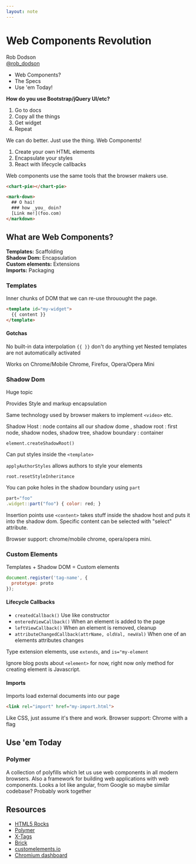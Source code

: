 ```yaml
---
layout: note
---
```


Web Components Revolution
=========================

Rob Dodson  
[@rob_dodson][twitter]

* Web Components?
* The Specs
* Use 'em Today!

**How do you use Bootstrap/jQuery UI/etc?**

1. Go to docs
2. Copy all the things
3. Get widget
4. Repeat

We can do better. Just use the thing. Web Components!

1. Create your own HTML elements
2. Encapsulate your styles
3. React with lifecycle callbacks

Web components use the same tools that the browser makers use.

``` html
<chart-pie></chart-pie>

<mark-down>
  ## O hai!
  ### how _you_ doin?
  [Link me!](foo.com)
</markdown>
```
    
What are Web Components?
------------------------

**Templates:** Scaffolding  
**Shadow Dom:** Encapsulation  
**Custom elements:** Extensions  
**Imports:** Packaging  

### Templates
Inner chunks of DOM that we can re-use throuought the page.

``` html
<template id="my-widget">
  {{ content }}
</template>
```

#### Gotchas
No built-in data interpolation `{{ }}` don't do anything yet
Nested templates are not automatically activated

Works on Chrome/Mobile Chrome, Firefox, Opera/Opera Mini

### Shadow Dom
Huge topic

Provides Style and markup encapsulation

Same technology used by browser makers to implement `<video>` etc.

Shadow Host : node contains all our shadow dome , shadow root : first node, shadow nodes, shadow tree, shadow boundary : container

    element.createShadowRoot()
    
Can put styles inside the `<template>`

`applyAuthorStyles` allows authors to style your elements

`root.resetStyleInheritance`

You can poke holes in the shadow boundary using `part`

``` javascript
part="foo"
.widget::part("foo") { color: red; }
```

Insertion points use `<content>` takes stuff inside the shadow host and puts it into the shadow dom. Specific content can be selected with "select" attribute.

Browser support: chrome/mobile chrome, opera/opera mini.

### Custom Elements
Templates + Shadow DOM = Custom elements

``` javascript
document.register('tag-name', {
  prototype: proto
});
```
    
#### Lifecycle Callbacks
* `createdCallback()` Use like constructor
* `enteredViewCallback()` When an element is added to the page
* `leftViewCallback()` When an element is removed, cleanup
* `attributeChangedCallback(attrName, oldVal, newVal)` When one of an elements attributes changes

Type extension elements, use `extends`, and `is="my-element`

Ignore blog posts about `<element>` for now, right now only method for creating element is Javascript.

#### Imports
Imports load external documents into our page

``` html
<link rel="import" href="my-import.html">
```

Like CSS, just assume it's there and work.
Browser support: Chrome with a flag

Use 'em Today
-------------

### Polymer
A collection of polyfills which let us use web components in all modern browsers.
Also a framework for building web applications with web components.
Looks a lot like angular, from Google so maybe similar codebase? Probably work together

Resources
---------
* [HTML5 Rocks][h5r]
* [Polymer][poly]
* [X-Tags][xtags]
* [Brick][brick]
* [customelements.io][custom]
* [Chromium dashboard][chrome]

[twitter]: http://twitter.com/rod_dodson
[h5r]: http://www.html5rocks.com/en/
[poly]: http://www.polymer-project.org/
[xtags]: http://x-tags.org/
[brick]: http://mozilla.github.io/brick/
[custom]: http://customelements.io
[chrome]: http://www.chromestatus.com/features
